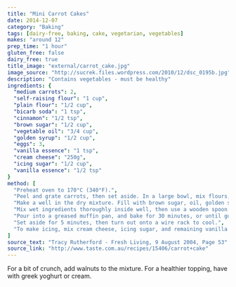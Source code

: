 ```yaml
---
title: "Mini Carrot Cakes"
date: 2014-12-07
category: "Baking"
tags: [dairy-free, baking, cake, vegetarian, vegetables]
makes: "around 12"
prep_time: "1 hour"
gluten_free: false
dairy_free: true
title_image: "external/carrot_cake.jpg"
image_source: "http://sucrek.files.wordpress.com/2010/12/dsc_0195b.jpg"
description: "Contains vegetables - must be healthy"
ingredients: {
  "medium carrots": 2,
  "self-raising flour": "1 cup",
  "plain flour": "1/2 cup",
  "bicarb soda": "1 tsp",
  "cinnamon": "1/2 tsp",
  "brown sugar": "1/2 cup",
  "vegetable oil": "3/4 cup",
  "golden syrup": "1/2 cup",
  "eggs": 3,
  "vanilla essence": "1 tsp",
  "cream cheese": "250g",
  "icing sugar": "1/2 cup",
  "vanilla essence": "1/2 tsp"
}
method: [
  "Preheat oven to 170°C (340°F).",
  "Peel and grate carrots, then set aside. In a large bowl, mix flours, bicarbonate of soda, and cinnamon.",
  "Make a well in the dry mixture. Fill with brown sugar, oil, golden syrup, eggs, and 1 tsp vanilla.",
  "Mix wet ingredients thoroughly inside well, then use a wooden spoon to mix dry ingredients, until just combined. Stir in grated carrot.",
  "Pour into a greased muffin pan, and bake for 30 minutes, or until golden brown (cooking time will vary on tray size).",
  "Set aside for 5 minutes, then turn out onto a wire rack to cool.",
  "To make icing, mix cream cheese, icing sugar, and remaining vanilla in a bowl. Spread over cool cakes."
]
source_text: "Tracy Rutherford - Fresh Living, 9 August 2004, Page 53"
source_link: "http://www.taste.com.au/recipes/15406/carrot+cake"
---
```

For a bit of crunch, add walnuts to the mixture. For a healthier topping, have with greek yoghurt or cream.

